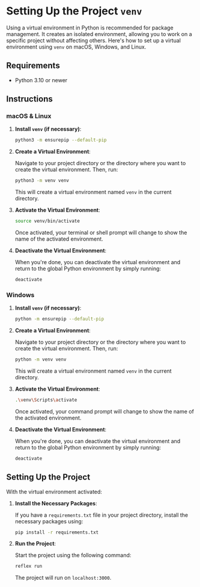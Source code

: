 # Setting Up the Project `venv`

Using a virtual environment in Python is recommended for package management. It creates an isolated environment, allowing you to work on a specific project without affecting others. Here's how to set up a virtual environment using `venv` on macOS, Windows, and Linux.

## Requirements

- Python 3.10 or newer

## Instructions

### macOS & Linux

1. **Install `venv` (if necessary)**:

    ```bash
    python3 -m ensurepip --default-pip
    ```

2. **Create a Virtual Environment**:

    Navigate to your project directory or the directory where you want to create the virtual environment. Then, run:

    ```bash
    python3 -m venv venv
    ```

    This will create a virtual environment named `venv` in the current directory.

3. **Activate the Virtual Environment**:

    ```bash
    source venv/bin/activate
    ```

    Once activated, your terminal or shell prompt will change to show the name of the activated environment.

4. **Deactivate the Virtual Environment**:

    When you're done, you can deactivate the virtual environment and return to the global Python environment by simply running:

    ```bash
    deactivate
    ```

### Windows

1. **Install `venv` (if necessary)**:

    ```bash
    python -m ensurepip --default-pip
    ```

2. **Create a Virtual Environment**:

    Navigate to your project directory or the directory where you want to create the virtual environment. Then, run:

    ```bash
    python -m venv venv
    ```

    This will create a virtual environment named `venv` in the current directory.

3. **Activate the Virtual Environment**:

    ```bash
    .\venv\Scripts\activate
    ```

    Once activated, your command prompt will change to show the name of the activated environment.

4. **Deactivate the Virtual Environment**:

    When you're done, you can deactivate the virtual environment and return to the global Python environment by simply running:

    ```bash
    deactivate
    ```

## Setting Up the Project

With the virtual environment activated:

1. **Install the Necessary Packages**:

    If you have a `requirements.txt` file in your project directory, install the necessary packages using:

    ```bash
    pip install -r requirements.txt
    ```

2. **Run the Project**:

    Start the project using the following command:

    ```bash
    reflex run
    ```

    The project will run on `localhost:3000`.
